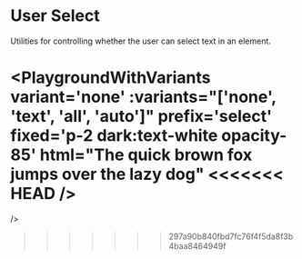 # User Select

Utilities for controlling whether the user can select text in an element.

<PlaygroundWithVariants
  variant='none'
  :variants="['none', 'text', 'all', 'auto']"
  prefix='select'
  fixed='p-2 dark:text-white opacity-85'
  html="The quick brown fox jumps over the lazy dog"
<<<<<<< HEAD
/>
=======
/>
>>>>>>> 297a90b840fbd7fc76f4f5da8f3b4baa8464949f
